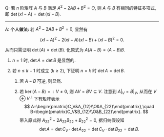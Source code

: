 Q: 若 $n$ 阶矩阵 $A$ 与 $B$ 满足 $A^2-2AB+B^2=O$, 则 $A$ 与 $B$ 有相同的特征多项式, 即 $\det (xI-A)=\det (xI-B)$.

***

A: **个人做法:** 若 $A^2-2AB+B^2=0$, 显然有

$$
(xI-A)^2-2(xI-A)(xI-B)+(xI-B)^2=0.
$$

从而只需证明 $\det (A)=\det (B)$. 化原式为 $A(A-B)=(A-B)B$.

1. $n=1$ 时, $\det A=\det B$ 是显然的.



2. 若 $n\leq k-1$ 时成立 ($k\geq 2$), 下证明 $n=k$ 时 $\det A=\det B$.

   1. 若 $A-B$ 可逆, 则显然.

   2. 若 $\ker(A-B)=:V\neq 0$, 则 $AV=BV\subseteq V$. 注意到 $A|_V=B|_V$, 从而在 $V\oplus V^\perp$ 下有矩阵表示
      $$
      A=\begin{pmatrix}C_V&A_{12}\\O&A_{22}\end{pmatrix},\quad B=\begin{pmatrix}C_V&B_{12}\\O&B_{22}\end{pmatrix}.
      $$
      带入原式得 $A_{22}^2-2A_{22}B_{22}+B_{22}^2=0$, 据归纳假设知
      $$
      \det A=\det C_V\cdot \det A_{22}=\det C_V\cdot \det B_{22}=\det B.
      $$

